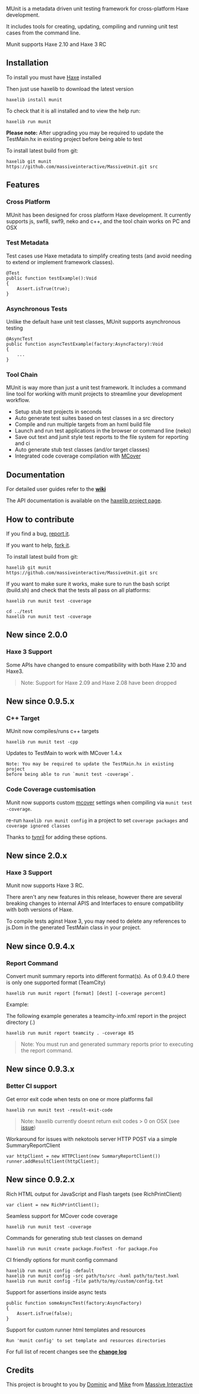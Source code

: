 
MUnit is a metadata driven unit testing framework for cross-platform Haxe development.

It includes tools for creating, updating, compiling and running unit test cases from the command line.

Munit supports Haxe 2.10 and Haxe 3 RC

Installation
---------------------

To install you must have [Haxe](http://www.haxe.org) installed

Then just use haxelib to download the latest version

	haxelib install munit

To check that it is all installed and to view the help run:

	haxelib run munit


**Please note:** After upgrading you may be required to update the TestMain.hx in existing project before being able to test

To install latest build from git:

    haxelib git munit https://github.com/massiveinteractive/MassiveUnit.git src

Features
---------------------

### Cross Platform

MUnit has been designed for cross platform Haxe development.
It currently supports js, swf8, swf9, neko and c++, and the tool chain works on PC and OSX


### Test Metadata

Test cases use Haxe metadata to simplify creating tests (and avoid needing to extend or implement framework classes).

	@Test
	public function testExample():Void
	{
		Assert.isTrue(true);
	}

### Asynchronous Tests

Unlike the default haxe unit test classes, MUnit supports asynchronous testing

	@AsyncTest
	public function asyncTestExample(factory:AsyncFactory):Void
	{
		...
	}

### Tool Chain

MUnit is way more than just a unit test framework. It includes a command line tool for working with munit projects to streamline your development workflow.

*	Setup stub test projects in seconds
*	Auto generate test suites based on test classes in a src directory
*	Compile and run multiple targets from an hxml build file
*	Launch and run test applications in the browser or command line (neko)
*	Save out text and junit style test reports to the file system for reporting and ci
*	Auto generate stub test classes (and/or target classes)
*	Integrated code coverage compilation with [MCover](https://github.com/massiveinteractive/MassiveCover)



## Documentation


For detailed user guides refer to the **[wiki](https://github.com/massiveinteractive/MassiveUnit/wiki)**

The API documentation is available on the [haxelib project page](http://lib.haxe.org/d/munit).


## How to contribute

If you find a bug, [report it](https://github.com/massiveinteractive/MassiveUnit/issues).

If you want to help, [fork it](https://github.com/massiveinteractive/MassiveUnit/fork_select).


To install latest build from git:

    haxelib git munit https://github.com/massiveinteractive/MassiveUnit.git src


If you want to make sure it works, make sure to run the bash script (build.sh) and check that the tests all pass on all platforms:

	haxelib run munit test -coverage

	cd ../test
	haxelib run munit test -coverage



New since 2.0.0
--------------------

### Haxe 3 Support

Some APIs have changed to ensure compatibility with both Haxe 2.10 and Haxe3.

>Note: Support for Haxe 2.09 and Haxe 2.08 have been dropped



New since 0.9.5.x
--------------------


### C++ Target

MUnit now compiles/runs c++ targets

	haxelib run munit test -cpp

Updates to TestMain to work with MCover 1.4.x

	Note: You may be required to update the TestMain.hx in existing project
	before being able to run `munit test -coverage`.

### Code Coverage customisation

Munit now supports custom [mcover](https://github.com/massiveinteractive/MassiveCover) settings when compiling via `munit test -coverage`.

re-run `haxelib run munit config` in a project to set `coverage packages` and `coverage ignored classes`

Thanks to [tynril](https://github.com/tynril) for adding these options.


New since 2.0.x
--------------------

### Haxe 3 Support

Munit now supports Haxe 3 RC.

There aren't any new features in this release, however there are several breaking 
changes to internal APIS and Interfaces to ensure compatibility with both versions of Haxe.

To compile tests aginst Haxe 3, you may need to delete any references to js.Dom in the generated TestMain class in your project. 


New since 0.9.4.x
--------------------

### Report Command

Convert munit summary reports into different format(s). As of 0.9.4.0 there is only one supported format (TeamCity)

	haxelib run munit report [format] [dest] [-coverage percent]

Example:

The following example generates a teamcity-info.xml report in the project directory (.)

	haxelib run munit report teamcity . -coverage 85

> Note: You must run and generated summary reports prior to executing the report command. 



New since 0.9.3.x
--------------------

### Better CI support

Get error exit code when tests on one or more platforms fail

	haxelib run munit test -result-exit-code

> Note: haxelib currently doesnt return exit codes > 0 on OSX (see [issue](http://code.google.com/p/haxe/issues/detail?id=879))

Workaround for issues with nekotools server HTTP POST via a simple SummaryReportClient
	
	var httpClient = new HTTPClient(new SummaryReportClient())
	runner.addResultClient(httpClient);


New since 0.9.2.x
---------------------

Rich HTML output for JavaScript and Flash targets (see RichPrintClient)

	var client = new RichPrintClient();

Seamless support for MCover code coverage

	haxelib run munit test -coverage

Commands for generating stub test classes on demand

	haxelib run munit create package.FooTest -for package.Foo  

CI friendly options for munit config command

	haxelib run munit config -default
	haxelib run munit config -src path/to/src -hxml path/to/test.hxml
	haxelib run munit config -file path/to/my/custom/config.txt

Support for assertions inside async tests

	public function someAsyncTest(factory:AsyncFactory)
	{
		Assert.isTrue(false);
	}

Support for custom runner html templates and resources

```Run 'munit config' to set template and resources directories```


For full list of recent changes see the **[change log](https://github.com/massiveinteractive/MassiveUnit/blob/master/CHANGES)**




## Credits

This project is brought to you by [Dominic](https://github.com/misprintt) and [Mike](https://github.com/mikestead) 
from [Massive Interactive](http://massiveinteractive.com)

	